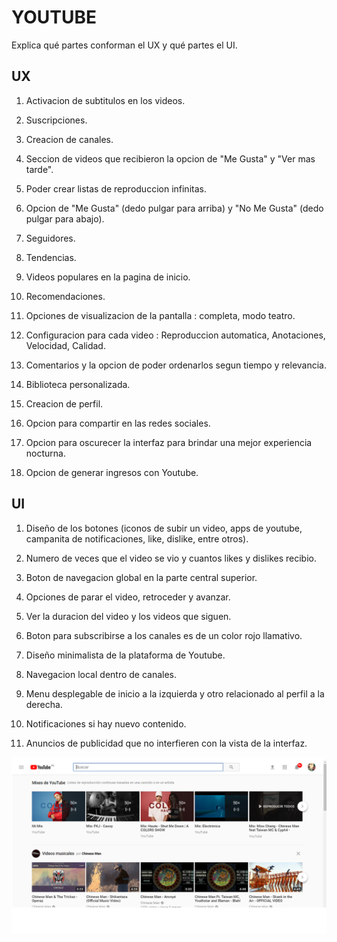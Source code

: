 # YOUTUBE

 Explica qué partes conforman el UX y qué partes el UI.

 ## UX
 1. Activacion de subtitulos en los videos.

 2. Suscripciones.

 3. Creacion de canales.

 4. Seccion de videos que recibieron la opcion de "Me Gusta" y "Ver mas tarde".
 
 5. Poder crear listas de reproduccion infinitas.
 
 6. Opcion de "Me Gusta" (dedo pulgar para arriba) y "No Me Gusta" (dedo pulgar para abajo).
 
 7. Seguidores.
 
 8. Tendencias.
 
 9. Videos populares en la pagina de inicio.
 
 10. Recomendaciones.
 
 11. Opciones de visualizacion de la pantalla : completa, modo teatro.
 
 12. Configuracion para cada video : Reproduccion automatica, Anotaciones, Velocidad, Calidad.
 
 13. Comentarios y la opcion de poder ordenarlos segun tiempo y relevancia.
 
 14. Biblioteca personalizada.
 
 15. Creacion de perfil.
 
 16. Opcion para compartir en las redes sociales.
 
 17. Opcion para oscurecer la interfaz para brindar una mejor experiencia nocturna.

 18. Opcion de generar ingresos con Youtube.

 ## UI

 1. Diseño de los botones (iconos de subir un video, apps de youtube, campanita de notificaciones, like, dislike, entre otros).

 2. Numero de veces que el video se vio y cuantos likes y dislikes recibio.

 3. Boton de navegacion global en la parte central superior.

 4. Opciones de parar el video, retroceder y avanzar.

 5. Ver la duracion del video y los videos que siguen.

 6. Boton para subscribirse a los canales es de un color rojo llamativo.

 7. Diseño minimalista de la plataforma de Youtube.
 
 8. Navegacion local dentro de canales.

 9. Menu desplegable de inicio a la izquierda y otro relacionado al perfil a la derecha.

 10. Notificaciones si hay nuevo contenido.

 11. Anuncios de publicidad que no interfieren con la vista de la interfaz.

 ![Youtube](assets/images/youtube.png)

 



